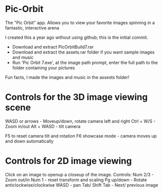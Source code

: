 # Pic-Orbit
The "Pic Orbit" app. Allows you to view your favorite images spinning in a fantastic, interactive arena

I created this a year ago without using github; this is the initial commit.

- Download and extract PicOrbitBuild7.rar
- Download and extract the assets.rar folder if you want sample images and music
- Run 'Pic Orbit 7.exe', at the image path prompt, enter the full path to the folder containing your pictures

Fun facts, I made the images and music in the assests folder!

Controls for the 3D image viewing scene
=

WASD or arrows - Moveup/down, rotate camera left and right
Ctrl  + W/S - Zoom in/out
Alt + WASD - tilt camera

F5 to reset camera tilt and rotation
F6 showcase mode - camera moves up and down automatically


Controls for 2D image viewing
=
Click on an image to openup a closeup of the image.
Controls:
Num 2/3 - Zoom out/in
Num 1 - reset transform and scaling
Pg up/down - Rotate anticlockwise/clockwise
WASD - pan
Tab/ Shift Tab - Next/ previous image
